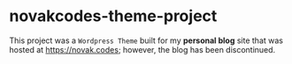 # novakcodes-theme-project

This project was a `Wordpress Theme` built for my **personal blog** site that was hosted at https://novak.codes; however, the blog has been discontinued.
